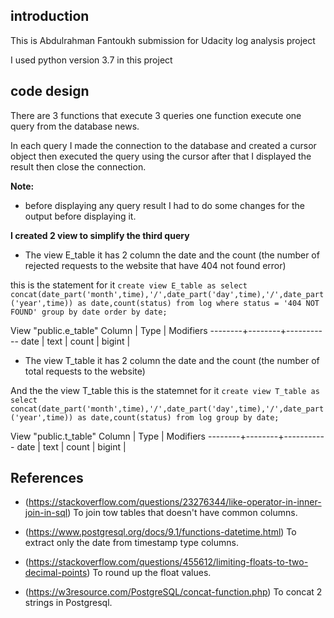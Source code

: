 ## introduction

This is Abdulrahman Fantoukh submission for Udacity log analysis project

I used python version 3.7 in this project

## code design

There are 3 functions that execute 3 queries one function execute one query from the database news.

In each query I made the connection to the database and created a cursor object then executed the query using the cursor after that I displayed the result then close the connection.

**Note:** 
* before displaying any query result I had to do some changes for the output before displaying it.

**I created 2 view to simplify the third query**
* The view E_table it has 2 column the date and the count (the number of rejected requests to the website that have 404 not found error)

this is the statement for it
`create view E_table as select concat(date_part('month',time),'/',date_part('day',time),'/',date_part('year',time)) as date,count(status) from log where status = '404 NOT FOUND' group by date order by date;`

View "public.e_table"
 Column |  Type  | Modifiers 
--------+--------+-----------
 date   | text   | 
 count  | bigint | 


* The view T_table it has 2 column the date and the count (the number of total requests to the website)

And the the view T_table 
this is the statemnet for it 
`create view T_table as select concat(date_part('month',time),'/',date_part('day',time),'/',date_part('year',time)) as date,count(status) from log group by date;`

View "public.t_table"
 Column |  Type  | Modifiers 
--------+--------+-----------
 date   | text   | 
 count  | bigint | 

## References

* (https://stackoverflow.com/questions/23276344/like-operator-in-inner-join-in-sql)
To join tow tables that doesn't have common columns. 


* (https://www.postgresql.org/docs/9.1/functions-datetime.html)
To extract only the date from timestamp type columns.

* (https://stackoverflow.com/questions/455612/limiting-floats-to-two-decimal-points)
To round up the float values.

* (https://w3resource.com/PostgreSQL/concat-function.php)
To concat 2 strings in Postgresql.